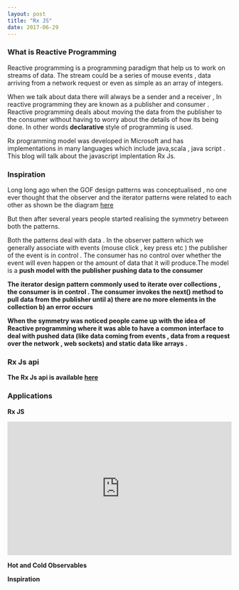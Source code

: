 ```yaml
---
layout: post
title: "Rx JS"
date: 2017-06-29
---
```


<h3> What is Reactive Programming </h3>

Reactive programming is a programming paradigm that help us to work on streams of data. The stream could be a series of mouse events , data arriving from a network request or even as simple as an array of integers.

When we talk about data there will always be a sender and a receiver , In reactive programming they are known as a publisher and consumer . Reactive programming deals about moving the data from the publisher to the consumer without having to worry about the details of how its being done. In other words <b> declarative </b> style of programming is used.

Rx programming model was developed in Microsoft and has implementations in many languages which include java,scala , java script . This blog will talk about the javascript implentation Rx Js.

<h3> Inspiration </h3>

Long long ago when the GOF design patterns was conceptualised , no one ever thought that the observer and the iterator patterns were related to each other as shown be the diagram  <a href="http://idiotechie.com/gang-of-four-gof-design-pattern"/> here </a>

But then after several years people started realising the symmetry between both the patterns.

Both the patterns deal with data . In the observer pattern which we generally associate with events (mouse click , key press etc ) the publisher of the event is in control . The consumer has no control over whether the event will even happen or the amount of data that it will produce.The model is a <b> push model </model> with the publisher pushing data to the consumer

The iterator design pattern commonly used to iterate over collections , the consumer is in control . The consumer invokes the next() method to pull data from the publisher until a) there are no more elements in the collection b) an error occurs

When the symmetry was noticed people came up with the idea of Reactive programming where it was able to have a common interface to deal with pushed data (like data coming from events , data from a request over the network , web sockets)
and static data like arrays .

<h3> Rx Js api </h3>

The Rx Js api is available <a href="https://www.learnrxjs.io">here</a>

<h3> Applications </h3>





Rx JS 
<iframe width="100%" height="300" src="https://jsfiddle.net/pree888/vLxxe5rn/embedded/" allowfullscreen="allowfullscreen" frameborder="0"></iframe>

Hot and Cold Observables


Inspiration
